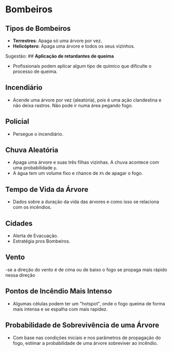 # Bombeiros

## Tipos de Bombeiros
- **Terrestres**: Apaga só uma árvore por vez.
- **Helicóptero**: Apaga uma árvore e todos os seus vizinhos.

Sugestão: ## **Aplicação de retardantes de queima**
- Profissionais podem aplicar algum tipo de químico que dificulte o processo de queima.

## Incendiário
- Acende uma árvore por vez (aleatória), pois é uma ação clandestina e não deixa rastros. Não pode ir numa área pegando fogo.

## Policial
- Persegue o incendiário.

## Chuva Aleatória
- Apaga uma árvore e suas três filhas vizinhas. A chuva acontece com uma probabilidade `p`.
- A água tem um volume fixo e chance de `X%` de apagar o fogo.

## Tempo de Vida da Árvore
- Dados sobre a duração da vida das árvores e como isso se relaciona com os incêndios.

## Cidades
- Alerta de Evacuação.
- Estratégia pros Bombeiros.

## Vento 
-se a direção do vento é de cima ou de baixo o fogo se propaga mais rápido nessa direção 

## Pontos de Incêndio Mais Intenso
- Algumas células podem ter um "hotspot", onde o fogo queima de forma mais intensa e se espalha com mais rapidez.

## Probabilidade de Sobrevivência de uma Árvore
- Com base nas condições iniciais e nos parâmetros de propagação do fogo, estimar a probabilidade de uma árvore sobreviver ao incêndio.
